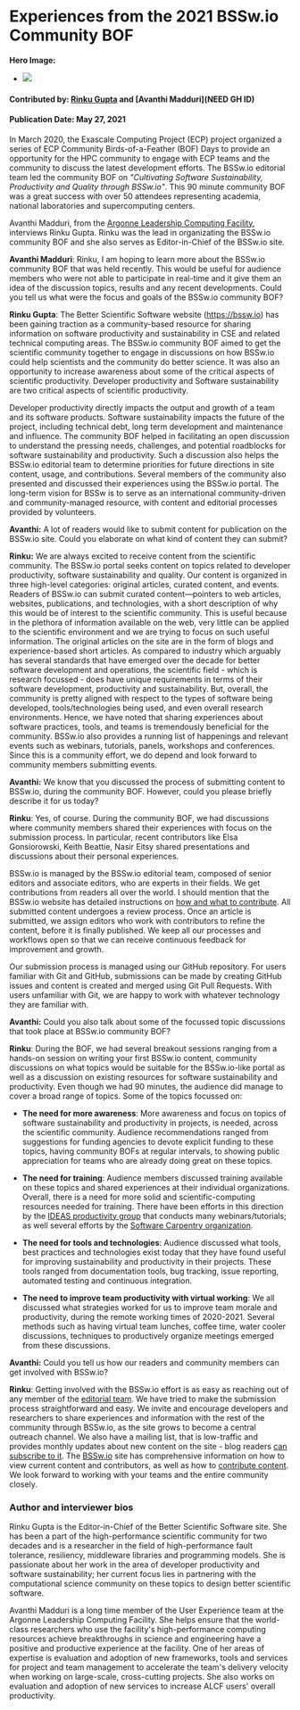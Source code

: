 # Experiences from the 2021 BSSw.io Community BOF

**Hero Image:**

 - <img src='https://github.com/betterscientificsoftware/bssw.io/raw/master/images/Blog_0521_GPU.png' />

#### Contributed by: [Rinku Gupta](https://github.com/rinkug) and [Avanthi Madduri](NEED GH ID)
#### Publication Date: May 27, 2021

In March 2020, the Exascale Computing Project (ECP) project organized a series of ECP Community Birds-of-a-Feather (BOF) Days to provide an opportunity for the HPC community to engage with ECP teams and the community to discuss the latest development efforts. The BSSw.io editorial team led the community BOF on *"Cultivating Software Sustainability, Productivity and Quality through BSSw.io"*. This 90 minute community BOF was  a great success with over 50 attendees representing academia, national laboratories and supercomputing centers. 

Avanthi Madduri, from the [Argonne Leadership Computing Facility](https://www.alcf.anl.gov/), interviews Rinku Gupta. Rinku was the lead in organizating the BSSw.io community BOF and she also serves as Editor-in-Chief of the BSSw.io site.

**Avanthi Madduri**: Rinku,  I am hoping to learn more about the BSSw.io community BOF that was held recently. This would be useful for audience members who were not able to participate in real-time and it give them an idea of the discussion topics, results and any recent developments. Could you tell us what were the focus and goals of the BSSw.io community BOF?

**Rinku Gupta**: The Better Scientific Software website (https://bssw.io) has been gaining traction as a community-based resource for sharing information on software productivity and sustainability in CSE and related technical computing areas.  The  BSSw.io community BOF aimed to get the scientific community together to engage in discussions on how BSSw.io could help scientists and the community do better science. It was also an opportunity to increase awareness about some of the critical aspects of scientific productivity. Developer productivity and Software sustainability are two critical aspects of scientific productivity. 

Developer productivity directly impacts the output and growth of a team and its software products. Software sustainability impacts the future of the project, including technical debt, long term development and maintenance and influence. The community BOF helped in facilitating an open discussion to understand  the pressing needs, challenges, and potential roadblocks for software sustainability and productivity. Such a discussion also helps the BSSw.io editorial team to determine priorities for future directions in site content, usage, and contributions. Several members of the community also presented and discussed their experiences using the BSSw.io portal. The long-term vision for BSSw is to serve as an international community-driven and community-managed resource, with content and editorial processes provided by volunteers. 

**Avanthi:** A lot of readers would like to submit content for publication on the BSSw.io site. Could you elaborate on what kind of content they can submit?

**Rinku:** We are always excited to receive content from the scientific community. The BSSw.io portal seeks content on topics related to developer productivity, software sustainability and quality. Our content is organized in three high-level categories: original articles, curated content, and events.  Readers of BSSw.io can submit curated content—pointers to web articles, websites, publications, and technologies, with a short description of why this would be of interest to the scientific community. This is useful because in the plethora of information available on the web, very little can be applied to the scientific environment and we are trying to focus on such useful information.  The original articles on the site are in the form of blogs and experience-based short articles. As compared to industry which arguably has several standards that have emerged over the decade for better software development and operations, the scientific field - which is research focussed -  does have unique requirements in terms of their software development, productivity and sustainability. But, overall, the community is pretty aligned with respect to the types of software being developed, tools/technologies being used, and even overall research environments. Hence, we have noted that sharing experiences about software practices, tools, and teams is tremendously beneficial for the community. BSSw.io also provides a running list of happenings and relevant events such as webinars, tutorials, panels, workshops and conferences. Since this is a community effort, we do depend and look forward to community members submitting events.

**Avanthi:** We know that you discussed the process of submitting content to BSSw.io, during the community BOF. However, could you please briefly describe it for us today?

**Rinku**: Yes, of course. During the community BOF, we had discussions where community members shared their experiences with focus on the submission process.  In particular, recent contributors like Elsa Gonsiorowski, Keith Beattie, Nasir Eitsy shared presentations and discussions about their personal experiences. 

BSSw.io is managed by the BSSw.io editorial team, composed of senior editors and associate editors, who are experts in their fields. We get contributions from readers all over the world. I should mention that the BSSw.io website has detailed instructions on [how and what to contribute](https://bssw.io/pages/what-to-contribute-content-for-better-scientific-software). All submitted content undergoes a review process.  Once an article is submitted, we assign editors who work with contributors to refine the content, before it is finally published. We keep all our processes and workflows open so that we can receive continuous feedback for improvement and growth.

Our submission process is managed using our GitHub repository. For users familiar with Git and GitHub, submissions can be made by creating GitHub issues and content is created and merged using Git Pull Requests. With users unfamiliar with Git, we are happy to work with whatever technology they are familiar with.

**Avanthi:** Could you also talk about some of the focussed topic discussions that took place at BSSw.io community BOF?

**Rinku**: During the BOF, we had several breakout sessions ranging from a hands-on session on writing your first BSSw.io content, community discussions on what topics would be suitable for the BSSw.io-like portal as well as a discussion on existing resources for software sustainability and productivity. Even though we had 90 minutes, the audience did manage to cover a broad range of topics. Some of the topics focussed on:

* **The need for more awareness**: More awareness and focus on topics of software sustainability and productivity in projects, is needed, across the scientific community. Audience recommendations ranged from suggestions for funding agencies to devote explicit funding to these topics, having community BOFs at regular intervals, to showing public appreciation for teams who are already doing great on these topics.

* **The need for training**: Audience members discussed training available on these topics and shared experiences at their individual organizations. Overall, there is a need for more solid and scientific-computing resources needed for training. There have been efforts in this direction by the [IDEAS productivity group](https://ideas-productivity.org/events/) that conducts many webinars/tutorials; as well several efforts by the [Software Carpentry organization](https://software-carpentry.org/).

* **The need for tools and technologies**: Audience discussed what tools, best practices and technologies exist today that they have found useful for improving sustainability and productivity in their projects. These tools ranged from documentation tools, bug tracking, issue reporting, automated testing and continuous integration.

* **The need to improve team productivity with virtual working**: We all discussed what strategies worked for us to improve team morale and productivity, during the remote working times of 2020-2021. Several methods such as having virtual team lunches, coffee time, water cooler discussions, techniques to productively organize meetings emerged from these discussions.
 
**Avanthi:** Could you tell us how our readers and community members can get involved with BSSw.io?

**Rinku**: Getting involved with the BSSw.io effort is as easy as reaching out of any member of the [editorial team](https://bssw.io/pages/team). We have tried to make the submission process straightforward and easy. We invite and encourage developers and researchers to share experiences and information with the rest of the community through BSSw.io, as the site grows to become a central outreach channel. We also have a mailing list, that is low-traffic and provides monthly updates about new content on the site - blog readers [can subscribe to it](https://bssw.io/pages/receive-our-email-digest). The [BSSw.io](https://bssw.io) site has comprehensive information on how to view current content and contributors, as well as how to [contribute content](https://bssw.io/contribute).  We look forward to working with your teams and the entire community closely.

### Author and interviewer bios
Rinku Gupta is the Editor-in-Chief of the Better Scientific Software site. She has been a part of the high-performance scientific community for two decades and is a researcher in the field of high-performance fault tolerance, resiliency, middleware libraries and programming models. She is passionate about her work in the area of developer productivity and software sustainability; her current focus lies in partnering with the computational science community on these topics to design better scientific software.

Avanthi Madduri is a long time member of the User Experience team at the Argonne Leadership Computing Facility. She helps ensure that the world-class researchers who use the facility's high-performance computing resources achieve breakthroughs in science and engineering have a positive and productive experience at the facility. One of her areas of expertise is evaluation and adoption of new frameworks, tools and services for project and team management to accelerate the team's delivery velocity when working on large-scale, cross-cutting projects. She also works on evaluation and adoption of new services to increase ALCF users' overall productivity.

<!---
Publish: preview
Pinned: no
Topics: Software Engineering, Conferences and Workshops
RSS update: 2021-05-27
--->

